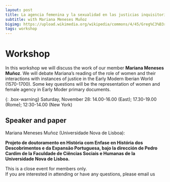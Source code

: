 ```yaml
---
layout: post
title: La agencia femenina y la sexualidad en las justicias inquisitorial y eclesiástica en Lisboa (1570-1700)
subtitle: with Mariana Meneses Muñoz
bigimg: https://upload.wikimedia.org/wikipedia/commons/4/45/Greg%C3%B3rio_Lopes_-_Mart%C3%ADrio_de_S%C3%A3o_Sebasti%C3%A3o.jpg
tags: workshop
---
```


# Workshop

In this workshop we will discuss the work of our member **Mariana Meneses Muñoz**. We will debate Mariana’s reading of the role of women and their interactions with instances of justice in the Early Modern Iberian World (1570-1700).
Some key questions will be the representation of women and female agency in Early Moder primary documents.

{: .box-warning} 
Saturday, November 28: 14.00-16.00 (East); 17.30-19.00 (Rome); 12:30-14.00 (New York)

## Speaker and paper

Mariana Meneses Muñoz (Universidade Nova de Lisboa):

**Projeto de doutoramento en História com Enfase en História dos Descobrimentos e da Expansão Portuguesa, bajo la dirección de Pedro Cardim de la Faculdade de Ciências Sociais e Humanas de la Universidade Nova de Lisboa.**

This is a close event for members only.  
If you are interested in attending or have any questions, please email us   
